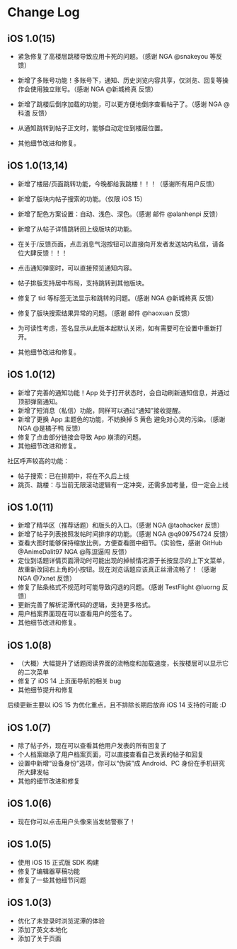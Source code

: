 # Change Log

## iOS 1.0(15)

- 紧急修复了高楼层跳楼导致应用卡死的问题。（感谢 NGA @snakeyou 等反馈）
- 新增了多账号功能！多账号下，通知、历史浏览内容共享，仅浏览、回复等操作会使用独立账号。（感谢 NGA @新城柊真 反馈）
- 新增了跳楼后倒序加载的功能，可以更方便地倒序查看帖子了。（感谢 NGA @科渣 反馈）

- 从通知跳转到帖子正文时，能够自动定位到楼层位置。
- 其他细节改进和修复。

## iOS 1.0(13,14)

- 新增了楼层/页面跳转功能，今晚都给我跳楼！！！（感谢所有用户反馈）
- 新增了版块内帖子搜索的功能。（仅限 iOS 15）
- 新增了配色方案设置：自动、浅色、深色。（感谢 邮件 @alanhenpi 反馈）
- 新增了从帖子详情跳转回上级版块的功能。

- 在关于/反馈页面，点击消息气泡按钮可以直接向开发者发送站内私信，请各位大肆反馈！！！
- 点击通知弹窗时，可以直接预览通知内容。
- 帖子排版支持居中布局，支持跳转到其他版块。

- 修复了 tid 等标签无法显示和跳转的问题。（感谢 NGA @新城柊真 反馈）
- 修复了版块搜索结果异常的问题。（感谢 邮件 @haoxuan 反馈）

- 为可读性考虑，签名显示从此版本起默认关闭，如有需要可在设置中重新打开。
- 其他细节改进和修复。

## iOS 1.0(12)

- 新增了完善的通知功能！App 处于打开状态时，会自动刷新通知信息，并通过顶部弹窗通知。
- 新增了短消息（私信）功能，同样可以通过“通知”接收提醒。
- 新增了更换 App 主题色的功能，不妨换掉 S 黄色 避免对心灵的污染。（感谢 NGA @是橘子鸭 反馈）
- 修复了点击部分链接会导致 App 崩溃的问题。
- 其他细节改进和修复。

社区呼声较高的功能：

- 帖子搜索：已在排期中，将在不久后上线
- 跳页、跳楼：与当前无限滚动逻辑有一定冲突，还需多加考量，但一定会上线

## iOS 1.0(11)

- 新增了精华区（推荐话题）和版头的入口。（感谢 NGA @taohacker 反馈）
- 新增了帖子列表按照发帖时间排序的功能。（感谢 NGA @q909754724 反馈）
- 查看大图时能够保持缩放比例，方便查看图中细节。（实验性，感谢 GitHub @AnimeDalit97 NGA @陈逗逼闯 反馈）
- 定位到话题详情页面滑动时可能出现的掉帧情况源于长按显示的上下文菜单，故重新改回右上角的小按钮。现在浏览话题应该真正丝滑流畅了！（感谢 NGA @7xnet 反馈）
- 修复了贴条格式不规范时可能导致闪退的问题。（感谢 TestFlight @luorng 反馈）
- 更新完善了解析泥潭代码的逻辑，支持更多格式。
- 用户档案界面现在可以查看用户的签名了。
- 其他细节改进和修复。

## iOS 1.0(8)

- （大概）大幅提升了话题阅读界面的流畅度和加载速度，长按楼层可以显示它的二次菜单
- 修复了 iOS 14 上页面导航的相关 bug
- 其他细节提升和修复

后续更新主要以 iOS 15 为优化重点，且不排除长期后放弃 iOS 14 支持的可能 :D

## iOS 1.0(7)

- 除了帖子外，现在可以查看其他用户发表的所有回复了
- 个人档案继承了用户档案页面，可以直接查看自己发表的帖子和回复
- 设置中新增“设备身份”选项，你可以“伪装”成 Android、PC 身份在手机研究所大肆发帖
- 其他的细节改进和修复

## iOS 1.0(6)

- 现在你可以点击用户头像来当发帖警察了！

## iOS 1.0(5)

- 使用 iOS 15 正式版 SDK 构建
- 修复了编辑器草稿功能
- 修复了一些其他细节问题

## iOS 1.0(3)

- 优化了未登录时浏览泥潭的体验
- 添加了英文本地化
- 添加了关于页面
